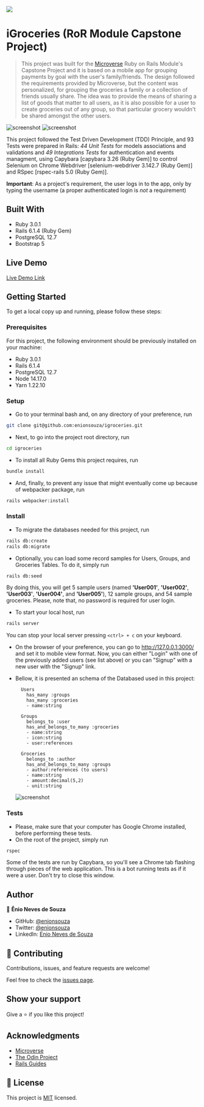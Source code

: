 ![](https://img.shields.io/badge/Microverse-blueviolet)

# iGroceries (RoR Module Capstone Project)

> This project was built for the [Microverse](https://www.microverse.org/) Ruby on Rails Module's Capstone Project and it is based on a mobile app for grouping payments by goal with the user's family/friends. The design followed the requirements provided by Microverse, but the content was personalized, for grouping the groceries a family or a collection of friends usually share. The idea was to provide the means of sharing a list of goods that matter to all users, as it is also possible for a user to create groceries out of any group, so that particular grocery wouldn't be shared amongst the other users.

![screenshot](./docs/screenshot1.png)
![screenshot](./docs/screenshot2.png)

This project followed the Test Driven Development (TDD) Principle, and 93 Tests were prepared in Rails: _44 Unit Tests_ for models associations and validations and _49 Integrations Tests_ for authentication and events managment, using Capybara [capybara 3.26 (Ruby Gem)] to control Selenium on Chrome Webdriver [selenium-webdriver 3.142.7 (Ruby Gem)] and RSpec [rspec-rails 5.0 (Ruby Gem)].

**Important**: As a project's requirement, the user logs in to the app, only by typing the username (a proper authenticated login is _not_ a requirement)

## Built With

- Ruby 3.0.1
- Rails 6.1.4 (Ruby Gem)
- PostgreSQL 12.7
- Bootstrap 5

## Live Demo

[Live Demo Link](https://stormy-stream-83904.herokuapp.com/)

## Getting Started

To get a local copy up and running, please follow these steps:

### Prerequisites

For this project, the following environment should be previously installed on your machine:

- Ruby 3.0.1
- Rails 6.1.4
- PostgreSQL 12.7
- Node 14.17.0
- Yarn 1.22.10

### Setup

- Go to your terminal bash and, on any directory of your preference, run

```sh
git clone git@github.com:enionsouza/igroceries.git
```

- Next, to go into the project root directory, run

```sh
cd igroceries
```

- To install all Ruby Gems this project requires, run

```sh
bundle install
```

- And, finally, to prevent any issue that might eventually come up because of webpacker package, run

```sh
rails webpacker:install
```

### Install

- To migrate the databases needed for this project, run

```sh
rails db:create
rails db:migrate
```

- Optionally, you can load some record samples for Users, Groups, and Groceries Tables. To do it, simply run

```sh
rails db:seed
```

By doing this, you will get 5 sample users (named **'User001'**, **'User002'**, **'User003'**, **'User004'**, and **'User005'**), 12 sample groups, and 54 sample groceries. Please, note that, no password is required for user login.

- To start your local host, run

```sh
rails server
```

You can stop your local server pressing `<ctrl> + c` on your keyboard.

- On the browser of your preference, you can go to http://127.0.0.1:3000/ and set it to mobile view format. Now, you can either "Login" with one of the previously added users (see list above) or you can "Signup" with a new user with the "Signup" link.

- Bellow, it is presented an schema of the Databased used in this project:

        Users
          has_many :groups
          has_many :groceries
          - name:string

        Groups
          belongs_to :user
          has_and_belongs_to_many :groceries
          - name:string
          - icon:string
          - user:references

        Groceries
          belongs_to :author
          has_and_belongs_to_many :groups
          - author:references (to users)
          - name:string
          - amount:decimal(5,2)
          - unit:string

  ![screenshot](./docs/iGroceries-ERD.png)

### Tests

- Please, make sure that your computer has Google Chrome installed, before performing these tests.
- On the root of the project, simply run

```sh
rspec
```

Some of the tests are run by Capybara, so you'll see a Chrome tab flashing through pieces of the web application. This is a bot running tests as if it were a user. Don't try to close this window.

## Author

👤 **Ênio Neves de Souza**

- GitHub: [@enionsouza](https://github.com/enionsouza)
- Twitter: [@enionsouza](https://twitter.com/enionsouza)
- LinkedIn: [Enio Neves de Souza](https://www.linkedin.com/in/enio-neves-de-souza/)

## 🤝 Contributing

Contributions, issues, and feature requests are welcome!

Feel free to check the [issues page](https://github.com/enionsouza/igroceries/issues).

## Show your support

Give a ⭐️ if you like this project!

## Acknowledgments

- [Microverse](https://www.microverse.org/)
- [The Odin Project](https://www.theodinproject.com/)
- [Rails Guides](https://guides.rubyonrails.org/index.html)

## 📝 License

This project is [MIT](./LICENSE) licensed.
